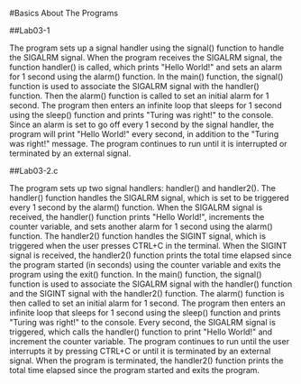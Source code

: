 
 #Basics About The Programs
 
 
 ##Lab03-1
 
 
The program sets up a signal handler using the signal() function to handle the SIGALRM signal. When the program receives the SIGALRM signal, the function handler() is called, which prints "Hello World!" and sets an alarm for 1 second using the alarm() function.
In the main() function, the signal() function is used to associate the SIGALRM signal with the handler() function. Then the alarm() function is called to set an initial alarm for 1 second.
The program then enters an infinite loop that sleeps for 1 second using the sleep() function and prints "Turing was right!" to the console. Since an alarm is set to go off every 1 second by the signal handler, the program will print "Hello World!" every second, in addition to the "Turing was right!" message.
The program continues to run until it is interrupted or terminated by an external signal.



 ##Lab03-2.c
 

The program sets up two signal handlers: handler() and handler2(). The handler() function handles the SIGALRM signal, which is set to be triggered every 1 second by the alarm() function. When the SIGALRM signal is received, the handler() function prints "Hello World!", increments the counter variable, and sets another alarm for 1 second using the alarm() function.
The handler2() function handles the SIGINT signal, which is triggered when the user presses CTRL+C in the terminal. When the SIGINT signal is received, the handler2() function prints the total time elapsed since the program started (in seconds) using the counter variable and exits the program using the exit() function.
In the main() function, the signal() function is used to associate the SIGALRM signal with the handler() function and the SIGINT signal with the handler2() function. The alarm() function is then called to set an initial alarm for 1 second.
The program then enters an infinite loop that sleeps for 1 second using the sleep() function and prints "Turing was right!" to the console. Every second, the SIGALRM signal is triggered, which calls the handler() function to print "Hello World!" and increment the counter variable. The program continues to run until the user interrupts it by pressing CTRL+C or until it is terminated by an external signal. When the program is terminated, the handler2() function prints the total time elapsed since the program started and exits the program.




